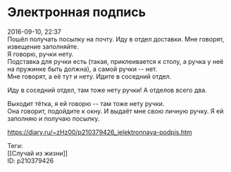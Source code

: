 Электронная подпись
====================

   
 2016-09-10, 22:37   
  Пошёл получать посылку на почту. Иду в отдел доставки. Мне говорят, извещение заполняйте.   
 Я говорю, ручки нету.   
 Подставка для ручки есть (такая, приклеивается к столу, а ручка у неё на пружинке быть должна), а самой ручки -- нет.   
 Мне говорят, а её тут и нету. Идите в соседний отдел.   
   
 Иду в соседний отдел, там тоже нету ручки! А отделов всего два.   
   
 Выходит тётка, я ей говорю -- там тоже нету ручки.   
 Она говорит, подойдите к окну. И выдаёт мне свою личную ручку. Я ей заполняю и получаю посылку.   
    
 <https://diary.ru/~zHz00/p210379426_jelektronnaya-podpis.htm>   
   
 Теги:   
 [[Случай из жизни]]   
 ID: p210379426